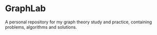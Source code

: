 # GraphLab

A personal repository for my graph theory study and practice, containing problems, algorithms and solutions.
